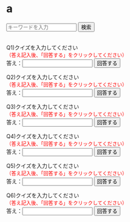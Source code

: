 # a
<html>
  <title>
    <head>
    <meta charset="utf-8">
    <meta name="viewport" content="width=device-width, initial-scale=1">
    <title>クイズ</title>
<form action="https://www.google.co.jp/search" method="get">
  <input type="search" name="search" placeholder="キーワードを入力">
  <input type="submit" name="submit" value="検索">
</form>
      
   <form name="クイズ">
  <br>Q1)クイズを入力してください<br>
  <font size="2" color="#FF0000">
    （答え記入後、「回答する」をクリックしてください）
  </font><br>
    答え：<input type="text" name="anser">
  <input type="button" value="回答する" onClick="check()">
</form>
<div id="feedback"></div>

<script>
function check(){
  const feedback = document.getElementById("feedback")
  if (document.form.anser.value=="正解"){ 
    feedback.textContent = "正解の場合、"}
  else {alert("不正解の場合")}
}
</script>     

 <form name="クイズ2">
 Q2)クイズを入力してください
  <font size="2" color="#FF0000">
  <br>（答え記入後、「回答する」をクリックしてください）
  </font></br>
    答え：<input type="text" name="anser">
  <input type="button" value="回答する" onClick="check()">
</form>
<div id="feedback"></div>

<script>
function check(){
  const feedback = document.getElementById("feedback")
  if (document.form.anser.value=="正解"){ 
    feedback.textContent = "正解の場合"}
  else {alert("残念、間違いです")}
}</script>
  
<form name="クイズ4">
  Q3)クイズを入力してください
  <font size="2" color="#FF0000">
    <br>（答え記入後、「回答する」をクリックしてください）
  </font></br>
    答え：<input type="text" name="anser">
  <input type="button" value="回答する" onClick="check()">
</form>
<div id="feedback"></div>

<script>
function check(){
  const feedback = document.getElementById("feedback")
  if (document.form.anser.value=="正解"){ 
    feedback.textContent = "正解の場合"}
  else {alert("不正解の場合")}
}</script>
  
<form name="クイズ5">
  Q4)クイズを入力してください
  <font size="2" color="#FF0000">
    <br>（答え記入後、「回答する」をクリックしてください）
  </font></br>
    答え：<input type="text" name="anser">
  <input type="button" value="回答する" onClick="check()">
</form>
<div id="feedback"></div>

<script>
function check(){
  const feedback = document.getElementById("feedback")
  if (document.form.anser.value=="正解"){ 
    feedback.textContent = "正解の場合"}
  else {alert("不正解の場合")}
}</script>

<form name="クイズ6">
Q5)クイズを入力してください
  <font size="2" color="#FF0000">
    <br>（答え記入後、「回答する」をクリックしてください）
  </font></br>
    答え：<input type="text" name="anser">
  <input type="button" value="回答する" onClick="check()">
</form>
<div id="feedback"></div>

<script>
function check(){
  const feedback = document.getElementById("feedback")
  if (document.form.anser.value=="正解"){ 
    feedback.textContent = "正解の場合"}
  else {alert("不正解の場合")}
}</script>

<form name="クイズ3">
Q6)クイズを入力してください
  <br><font size="2" color="#FF0000">
  （答え記入後、「回答する」をクリックしてください）
  </font></br>
    答え：<input type="text" name="anser">
  <input type="button" value="回答する" onClick="check()">
</form>
<div id="feedback"></div>

<script>
function check(){
  const feedback = document.getElementById("feedback")
  if (document.form.anser.value=="正解"){ 
    feedback.textContent = "正解の場合"}
  else {alert("不正解の場合")}
}</script>
         
</html>
